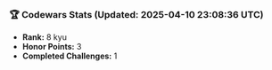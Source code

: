 ### 🏆 Codewars Stats (Updated: 2025-04-10 23:08:36 UTC)

- **Rank:** 8 kyu
- **Honor Points:** 3
- **Completed Challenges:** 1
